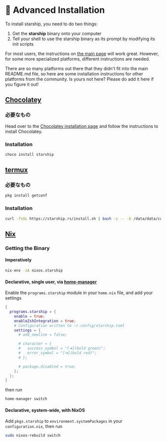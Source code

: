 # 🚀 Advanced Installation

To install starship, you need to do two things:

1. Get the **starship** binary onto your computer
1. Tell your shell to use the starship binary as its prompt by modifying its init scripts

For most users, the instructions on [the main page](/guide/#🚀-installation) will work great. However, for some more specialized platforms, different instructions are needed.

There are so many platforms out there that they didn't fit into the main README.md file, so here are some installation instructions for other platforms from the community. Is yours not here? Please do add it here if you figure it out!

## [Chocolatey](https://chocolatey.org)

### 必要なもの

Head over to the [Chocolatey installation page](https://chocolatey.org/install) and follow the instructions to install Chocolatey.

### Installation

```powershell
choco install starship
```

## [termux](https://termux.com)

### 必要なもの

```sh
pkg install getconf
```

### Installation

```sh
curl -fsSL https://starship.rs/install.sh | bash -s -- -b /data/data/com.termux/files/usr/bin
```

## [Nix](https://nixos.wiki/wiki/Nix)

### Getting the Binary

#### Imperatively

```sh
nix-env -iA nixos.starship
```

#### Declarative, single user, via [home-manager](home-manager)

Enable the `programs.starship` module in your `home.nix` file, and add your settings

```nix
{
  programs.starship = {
    enable = true;
    enableZshIntegration = true;
    # Configuration written to ~/.config/starship.toml
    settings = {
      # add_newline = false;

      # character = {
      #   success_symbol = "[➜](bold green)";
      #   error_symbol = "[➜](bold red)";
      # };

      # package.disabled = true;
    };
  };
}
```

then run

```sh
home-manager switch
```

#### Declarative, system-wide, with NixOS

Add `pkgs.starship` to `environment.systemPackages` in your `configuration.nix`, then run

```sh
sudo nixos-rebuild switch
```
